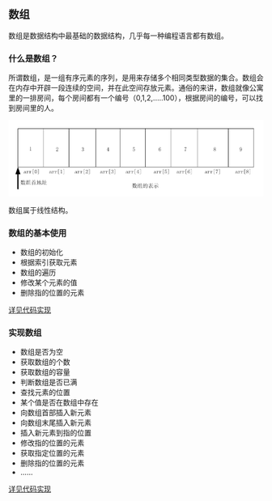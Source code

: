 ## 数组
数组是数据结构中最基础的数据结构，几乎每一种编程语言都有数组。

### 什么是数组？
所谓数组，是一组有序元素的序列，是用来存储多个相同类型数据的集合。数组会在内存中开辟一段连续的空间，并在此空间存放元素。通俗的来讲，数组就像公寓里的一排房间，每个房间都有一个编号（0,1,2,.....100），根据房间的编号，可以找到房间里的人。

![array](../images/array.png)

数组属于线性结构。

### 数组的基本使用

- 数组的初始化
- 根据索引获取元素
- 数组的遍历
- 修改某个元素的值
- 删除指的位置的元素

[详见代码实现](./code)

### 实现数组

- 数组是否为空
- 获取数组的个数
- 获取数组的容量
- 判断数组是否已满
- 查找元素的位置
- 某个值是否在数组中存在
- 向数组首部插入新元素
- 向数组末尾插入新元素
- 插入新元素到指的位置
- 修改指的位置的元素
- 获取指定位置的元素
- 删除指的位置的元素
- ......

[详见代码实现](./code)
